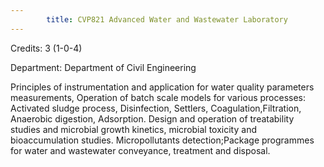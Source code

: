 ```yaml
---
        title: CVP821 Advanced Water and Wastewater Laboratory
---
```

Credits: 3 (1-0-4)

Department: Department of Civil Engineering

Principles of instrumentation and application for water quality parameters measurements, Operation of batch scale models for various processes: Activated sludge process, Disinfection, Settlers, Coagulation,Filtration, Anaerobic digestion, Adsorption. Design and operation of treatability studies and microbial growth kinetics, microbial toxicity and bioaccumulation studies. Micropollutants detection;Package programmes for water and wastewater conveyance, treatment and disposal.
